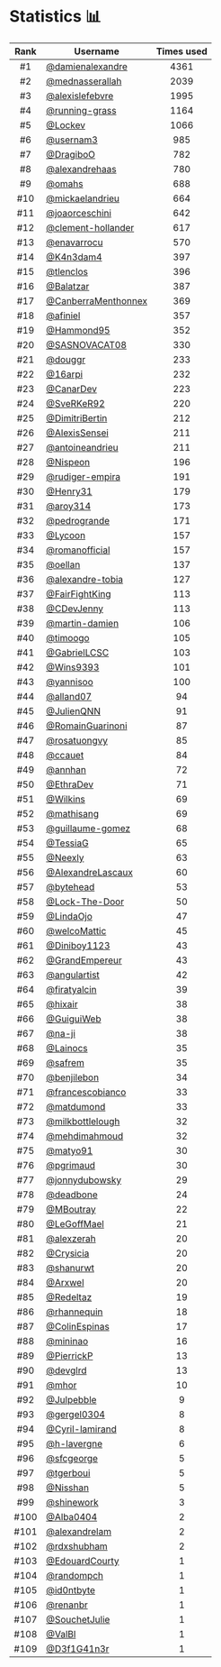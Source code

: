 # Statistics 📊

|Rank|Username|Times used|
:--------:|--------|:--------:|
|#1|[@damienalexandre](https://github.com/damienalexandre)|4361|
|#2|[@mednasserallah](https://github.com/mednasserallah)|2039|
|#3|[@alexislefebvre](https://github.com/alexislefebvre)|1995|
|#4|[@running-grass](https://github.com/running-grass)|1164|
|#5|[@Lockev](https://github.com/Lockev)|1066|
|#6|[@usernam3](https://github.com/usernam3)|985|
|#7|[@DragiboO](https://github.com/DragiboO)|782|
|#8|[@alexandrehaas](https://github.com/alexandrehaas)|780|
|#9|[@omahs](https://github.com/omahs)|688|
|#10|[@mickaelandrieu](https://github.com/mickaelandrieu)|664|
|#11|[@joaorceschini](https://github.com/joaorceschini)|642|
|#12|[@clement-hollander](https://github.com/clement-hollander)|617|
|#13|[@enavarrocu](https://github.com/enavarrocu)|570|
|#14|[@K4n3dam4](https://github.com/K4n3dam4)|397|
|#15|[@tlenclos](https://github.com/tlenclos)|396|
|#16|[@Balatzar](https://github.com/Balatzar)|387|
|#17|[@CanberraMenthonnex](https://github.com/CanberraMenthonnex)|369|
|#18|[@afiniel](https://github.com/afiniel)|357|
|#19|[@Hammond95](https://github.com/Hammond95)|352|
|#20|[@SASNOVACAT08](https://github.com/SASNOVACAT08)|330|
|#21|[@douggr](https://github.com/douggr)|233|
|#22|[@16arpi](https://github.com/16arpi)|232|
|#23|[@CanarDev](https://github.com/CanarDev)|223|
|#24|[@SveRKeR92](https://github.com/SveRKeR92)|220|
|#25|[@DimitriBertin](https://github.com/DimitriBertin)|212|
|#26|[@AlexisSensei](https://github.com/AlexisSensei)|211|
|#27|[@antoineandrieu](https://github.com/antoineandrieu)|211|
|#28|[@Nispeon](https://github.com/Nispeon)|196|
|#29|[@rudiger-empira](https://github.com/rudiger-empira)|191|
|#30|[@Henry31](https://github.com/Henry31)|179|
|#31|[@aroy314](https://github.com/aroy314)|173|
|#32|[@pedrogrande](https://github.com/pedrogrande)|171|
|#33|[@Lycoon](https://github.com/Lycoon)|157|
|#34|[@romanofficial](https://github.com/romanofficial)|157|
|#35|[@oellan](https://github.com/oellan)|137|
|#36|[@alexandre-tobia](https://github.com/alexandre-tobia)|127|
|#37|[@FairFightKing](https://github.com/FairFightKing)|113|
|#38|[@CDevJenny](https://github.com/CDevJenny)|113|
|#39|[@martin-damien](https://github.com/martin-damien)|106|
|#40|[@timoogo](https://github.com/timoogo)|105|
|#41|[@GabrielLCSC](https://github.com/GabrielLCSC)|103|
|#42|[@Wins9393](https://github.com/Wins9393)|101|
|#43|[@yannisoo](https://github.com/yannisoo)|100|
|#44|[@alland07](https://github.com/alland07)|94|
|#45|[@JulienQNN](https://github.com/JulienQNN)|91|
|#46|[@RomainGuarinoni](https://github.com/RomainGuarinoni)|87|
|#47|[@rosatuongvy](https://github.com/rosatuongvy)|85|
|#48|[@ccauet](https://github.com/ccauet)|84|
|#49|[@annhan](https://github.com/annhan)|72|
|#50|[@EthraDev](https://github.com/EthraDev)|71|
|#51|[@Wilkins](https://github.com/Wilkins)|69|
|#52|[@mathisang](https://github.com/mathisang)|69|
|#53|[@guillaume-gomez](https://github.com/guillaume-gomez)|68|
|#54|[@TessiaG](https://github.com/TessiaG)|65|
|#55|[@Neexly](https://github.com/Neexly)|63|
|#56|[@AlexandreLascaux](https://github.com/AlexandreLascaux)|60|
|#57|[@bytehead](https://github.com/bytehead)|53|
|#58|[@Lock-The-Door](https://github.com/Lock-The-Door)|50|
|#59|[@LindaOjo](https://github.com/LindaOjo)|47|
|#60|[@welcoMattic](https://github.com/welcoMattic)|45|
|#61|[@Diniboy1123](https://github.com/Diniboy1123)|43|
|#62|[@GrandEmpereur](https://github.com/GrandEmpereur)|43|
|#63|[@angulartist](https://github.com/angulartist)|42|
|#64|[@firatyalcin](https://github.com/firatyalcin)|39|
|#65|[@hixair](https://github.com/hixair)|38|
|#66|[@GuiguiWeb](https://github.com/GuiguiWeb)|38|
|#67|[@na-ji](https://github.com/na-ji)|38|
|#68|[@Lainocs](https://github.com/Lainocs)|35|
|#69|[@safrem](https://github.com/safrem)|35|
|#70|[@benjilebon](https://github.com/benjilebon)|34|
|#71|[@francescobianco](https://github.com/francescobianco)|33|
|#72|[@matdumond](https://github.com/matdumond)|33|
|#73|[@milkbottlelough](https://github.com/milkbottlelough)|32|
|#74|[@mehdimahmoud](https://github.com/mehdimahmoud)|32|
|#75|[@matyo91](https://github.com/matyo91)|30|
|#76|[@pgrimaud](https://github.com/pgrimaud)|30|
|#77|[@jonnydubowsky](https://github.com/jonnydubowsky)|29|
|#78|[@deadbone](https://github.com/deadbone)|24|
|#79|[@MBoutray](https://github.com/MBoutray)|22|
|#80|[@LeGoffMael](https://github.com/LeGoffMael)|21|
|#81|[@alexzerah](https://github.com/alexzerah)|20|
|#82|[@Crysicia](https://github.com/Crysicia)|20|
|#83|[@shanurwt](https://github.com/shanurwt)|20|
|#84|[@Arxwel](https://github.com/Arxwel)|20|
|#85|[@Redeltaz](https://github.com/Redeltaz)|19|
|#86|[@rhannequin](https://github.com/rhannequin)|18|
|#87|[@ColinEspinas](https://github.com/ColinEspinas)|17|
|#88|[@mininao](https://github.com/mininao)|16|
|#89|[@PierrickP](https://github.com/PierrickP)|13|
|#90|[@devglrd](https://github.com/devglrd)|13|
|#91|[@mhor](https://github.com/mhor)|10|
|#92|[@Julpebble](https://github.com/Julpebble)|9|
|#93|[@gergel0304](https://github.com/gergel0304)|8|
|#94|[@Cyril-lamirand](https://github.com/Cyril-lamirand)|8|
|#95|[@h-lavergne](https://github.com/h-lavergne)|6|
|#96|[@sfcgeorge](https://github.com/sfcgeorge)|5|
|#97|[@tgerboui](https://github.com/tgerboui)|5|
|#98|[@Nisshan](https://github.com/Nisshan)|5|
|#99|[@shinework](https://github.com/shinework)|3|
|#100|[@Alba0404](https://github.com/Alba0404)|2|
|#101|[@alexandrelam](https://github.com/alexandrelam)|2|
|#102|[@rdxshubham](https://github.com/rdxshubham)|2|
|#103|[@EdouardCourty](https://github.com/EdouardCourty)|1|
|#104|[@randompch](https://github.com/randompch)|1|
|#105|[@id0ntbyte](https://github.com/id0ntbyte)|1|
|#106|[@renanbr](https://github.com/renanbr)|1|
|#107|[@SouchetJulie](https://github.com/SouchetJulie)|1|
|#108|[@ValBl](https://github.com/ValBl)|1|
|#109|[@D3f1G41n3r](https://github.com/D3f1G41n3r)|1|
